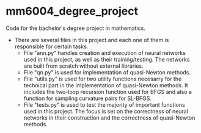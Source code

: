 # mm6004_degree_project

Code for the bachelor's degree project in mathematics.

* There are several files in this project and each one of them is responsible for certain tasks.
  * File "ann.py" handles creation and execution of neural networks used in this project, as well as their training/testing. The
    networks are built from scratch without external libraries.
  * File "qn.py" is used for implementation of quasi-Newton methods.
  * File "utils.py" is used for two utility functions necesarry for the technical part in the implementation of quasi-Newton methods.
    It includes the two-loop recursion function used for BFGS and also a function for sampling curvature pairs for SL-BFGS.
  * File "tests.py" is used to test the majority of important functions used in this project. The focus is set on the correctness of
    neural networks in their construction and the correctness of quasi-Newton methods.

